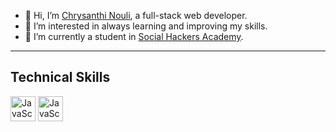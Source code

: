 - 👋 Hi, I’m <a href="https://www.linkedin.com/in/chrysanthi-nouli-3aab30274/">Chrysanthi Nouli</a>, a full-stack web developer.
- 👀 I’m interested in always learning and improving my skills.
- 🌱 I’m currently a student in <a href="https://socialhackersacademy.org/">Social Hackers Academy</a>.
<hr/>
<h2>Technical Skills</h2>
<img src="https://cdn.worldvectorlogo.com/logos/logo-javascript.svg" title="JavaScript" alt="JavaScript" width="40" height="40" style="max-width: 100%;">
<img src="https://cdn.worldvectorlogo.com/logos/logo-javascript.svg" title="JavaScript" alt="JavaScript" width="40" height="40" style="max-width: 100%;">

  

<!---
ChrysanthiNouli/ChrysanthiNouli is a ✨ special ✨ repository because its `README.md` (this file) appears on your GitHub profile.
You can click the Preview link to take a look at your changes.
--->
